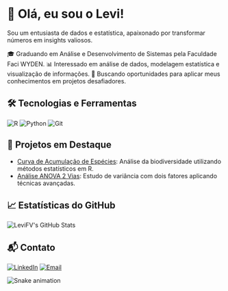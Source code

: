 # 👋 Olá, eu sou o Levi!
Sou um entusiasta de dados e estatística, apaixonado por transformar números em insights valiosos.

🎓 Graduando em Análise e Desenvolvimento de Sistemas pela Faculdade Faci WYDEN.
📊 Interessado em análise de dados, modelagem estatística e visualização de informações.
🎯 Buscando oportunidades para aplicar meus conhecimentos em projetos desafiadores.

## 🛠️ Tecnologias e Ferramentas
![R](https://img.shields.io/badge/-R-276DC3?style=flat&logo=r&logoColor=white)
![Python](https://img.shields.io/badge/-Python-3776AB?style=flat&logo=python&logoColor=white)
![Git](https://img.shields.io/badge/-Git-F05032?style=flat&logo=git&logoColor=white)

## 📌 Projetos em Destaque
- [Curva de Acumulação de Espécies](https://github.com/LeviFV/curva_acumulacao): Análise da biodiversidade utilizando métodos estatísticos em R.
- [Análise ANOVA 2 Vias](https://github.com/LeviFV/anova-2-way): Estudo de variância com dois fatores aplicando técnicas avançadas.

## 📈 Estatísticas do GitHub
![LeviFV's GitHub Stats](https://github-readme-stats.vercel.app/api?username=LeviFV&show_icons=true&theme=radical)

## 📬 Contato
[![LinkedIn](https://img.shields.io/badge/-LinkedIn-0A66C2?style=flat&logo=linkedin&logoColor=white)](www.linkedin.com/in/jonathas-levi-freitas-vieira-95a12719b)
[![Email](https://img.shields.io/badge/-Email-D14836?style=flat&logo=gmail&logoColor=white)](email:jonathaslfvieira@gmail.com)

![Snake animation](https://github.com/LeviFV/LeviFV/blob/output/github-contribution-grid-snake.svg)
